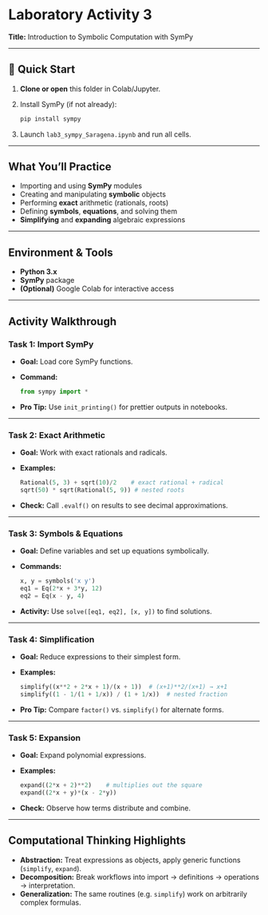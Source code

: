 # Laboratory Activity 3 

**Title:** Introduction to Symbolic Computation with SymPy

---

## 🚀 Quick Start

1. **Clone or open** this folder in Colab/Jupyter.
2. Install SymPy (if not already):

   ```bash
   pip install sympy
   ```
3. Launch `lab3_sympy_Saragena.ipynb` and run all cells.

---

## What You’ll Practice

* Importing and using **SymPy** modules
* Creating and manipulating **symbolic** objects
* Performing **exact** arithmetic (rationals, roots)
* Defining **symbols**, **equations**, and solving them
* **Simplifying** and **expanding** algebraic expressions

---

## Environment & Tools

* **Python 3.x**
* **SymPy** package
* **(Optional)** Google Colab for interactive access

---

## Activity Walkthrough

### Task 1: Import SymPy

* **Goal:** Load core SymPy functions.
* **Command:**

  ```python
  from sympy import *
  ```
* **Pro Tip:** Use `init_printing()` for prettier outputs in notebooks.

---

### Task 2: Exact Arithmetic

* **Goal:** Work with exact rationals and radicals.
* **Examples:**

  ```python
  Rational(5, 3) + sqrt(10)/2    # exact rational + radical
  sqrt(50) * sqrt(Rational(5, 9)) # nested roots
  ```
* **Check:** Call `.evalf()` on results to see decimal approximations.

---

### Task 3: Symbols & Equations

* **Goal:** Define variables and set up equations symbolically.
* **Commands:**

  ```python
  x, y = symbols('x y')
  eq1 = Eq(2*x + 3*y, 12)
  eq2 = Eq(x - y, 4)
  ```
* **Activity:** Use `solve([eq1, eq2], [x, y])` to find solutions.

---

### Task 4: Simplification

* **Goal:** Reduce expressions to their simplest form.
* **Examples:**

  ```python
  simplify((x**2 + 2*x + 1)/(x + 1))  # (x+1)**2/(x+1) → x+1
  simplify((1 - 1/(1 + 1/x)) / (1 + 1/x))  # nested fraction
  ```
* **Pro Tip:** Compare `factor()` vs. `simplify()` for alternate forms.

---

### Task 5: Expansion

* **Goal:** Expand polynomial expressions.
* **Examples:**

  ```python
  expand((2*x + 2)**2)    # multiplies out the square
  expand((2*x + y)*(x - 2*y))
  ```
* **Check:** Observe how terms distribute and combine.

---

## Computational Thinking Highlights

* **Abstraction:** Treat expressions as objects, apply generic functions (`simplify`, `expand`).
* **Decomposition:** Break workflows into import → definitions → operations → interpretation.
* **Generalization:** The same routines (e.g. `simplify`) work on arbitrarily complex formulas.
